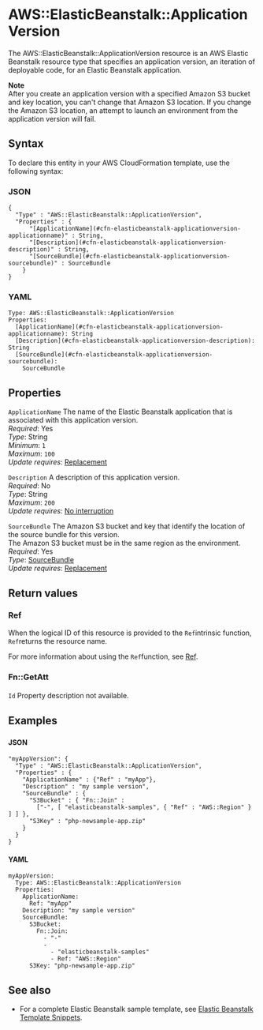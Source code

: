 # AWS::ElasticBeanstalk::ApplicationVersion<a name="aws-resource-elasticbeanstalk-applicationversion"></a>

The AWS::ElasticBeanstalk::ApplicationVersion resource is an AWS Elastic Beanstalk resource type that specifies an application version, an iteration of deployable code, for an Elastic Beanstalk application\.

**Note**  
After you create an application version with a specified Amazon S3 bucket and key location, you can't change that Amazon S3 location\. If you change the Amazon S3 location, an attempt to launch an environment from the application version will fail\.

## Syntax<a name="aws-resource-elasticbeanstalk-applicationversion-syntax"></a>

To declare this entity in your AWS CloudFormation template, use the following syntax:

### JSON<a name="aws-resource-elasticbeanstalk-applicationversion-syntax.json"></a>

```
{
  "Type" : "AWS::ElasticBeanstalk::ApplicationVersion",
  "Properties" : {
      "[ApplicationName](#cfn-elasticbeanstalk-applicationversion-applicationname)" : String,
      "[Description](#cfn-elasticbeanstalk-applicationversion-description)" : String,
      "[SourceBundle](#cfn-elasticbeanstalk-applicationversion-sourcebundle)" : SourceBundle
    }
}
```

### YAML<a name="aws-resource-elasticbeanstalk-applicationversion-syntax.yaml"></a>

```
Type: AWS::ElasticBeanstalk::ApplicationVersion
Properties: 
  [ApplicationName](#cfn-elasticbeanstalk-applicationversion-applicationname): String
  [Description](#cfn-elasticbeanstalk-applicationversion-description): String
  [SourceBundle](#cfn-elasticbeanstalk-applicationversion-sourcebundle): 
    SourceBundle
```

## Properties<a name="aws-resource-elasticbeanstalk-applicationversion-properties"></a>

`ApplicationName`  <a name="cfn-elasticbeanstalk-applicationversion-applicationname"></a>
The name of the Elastic Beanstalk application that is associated with this application version\.  
*Required*: Yes  
*Type*: String  
*Minimum*: `1`  
*Maximum*: `100`  
*Update requires*: [Replacement](https://docs.aws.amazon.com/AWSCloudFormation/latest/UserGuide/using-cfn-updating-stacks-update-behaviors.html#update-replacement)

`Description`  <a name="cfn-elasticbeanstalk-applicationversion-description"></a>
A description of this application version\.  
*Required*: No  
*Type*: String  
*Maximum*: `200`  
*Update requires*: [No interruption](https://docs.aws.amazon.com/AWSCloudFormation/latest/UserGuide/using-cfn-updating-stacks-update-behaviors.html#update-no-interrupt)

`SourceBundle`  <a name="cfn-elasticbeanstalk-applicationversion-sourcebundle"></a>
The Amazon S3 bucket and key that identify the location of the source bundle for this version\.  
The Amazon S3 bucket must be in the same region as the environment\.
*Required*: Yes  
*Type*: [SourceBundle](aws-properties-elasticbeanstalk-applicationversion-sourcebundle.md)  
*Update requires*: [Replacement](https://docs.aws.amazon.com/AWSCloudFormation/latest/UserGuide/using-cfn-updating-stacks-update-behaviors.html#update-replacement)

## Return values<a name="aws-resource-elasticbeanstalk-applicationversion-return-values"></a>

### Ref<a name="aws-resource-elasticbeanstalk-applicationversion-return-values-ref"></a>

When the logical ID of this resource is provided to the `Ref`intrinsic function, `Ref`returns the resource name\.

For more information about using the `Ref`function, see [Ref](https://docs.aws.amazon.com/AWSCloudFormation/latest/UserGuide/intrinsic-function-reference-ref.html)\.

### Fn::GetAtt<a name="aws-resource-elasticbeanstalk-applicationversion-return-values-fn--getatt"></a>

#### <a name="aws-resource-elasticbeanstalk-applicationversion-return-values-fn--getatt-fn--getatt"></a>

`Id`  <a name="Id-fn::getatt"></a>
Property description not available\.

## Examples<a name="aws-resource-elasticbeanstalk-applicationversion--examples"></a>

### <a name="aws-resource-elasticbeanstalk-applicationversion--examples--"></a>

#### JSON<a name="aws-resource-elasticbeanstalk-applicationversion--examples----json"></a>

```
"myAppVersion": { 
  "Type" : "AWS::ElasticBeanstalk::ApplicationVersion",
  "Properties" : {
    "ApplicationName" : {"Ref" : "myApp"},
    "Description" : "my sample version",
    "SourceBundle" : {
      "S3Bucket" : { "Fn::Join" :
        ["-", [ "elasticbeanstalk-samples", { "Ref" : "AWS::Region" } ] ] },
      "S3Key" : "php-newsample-app.zip"
    } 
  }
}
```

#### YAML<a name="aws-resource-elasticbeanstalk-applicationversion--examples----yaml"></a>

```
myAppVersion: 
  Type: AWS::ElasticBeanstalk::ApplicationVersion
  Properties: 
    ApplicationName: 
      Ref: "myApp"
    Description: "my sample version"
    SourceBundle: 
      S3Bucket: 
        Fn::Join: 
          - "-"
          - 
            - "elasticbeanstalk-samples"
            - Ref: "AWS::Region"
      S3Key: "php-newsample-app.zip"
```

## See also<a name="aws-resource-elasticbeanstalk-applicationversion--seealso"></a>
+ For a complete Elastic Beanstalk sample template, see [Elastic Beanstalk Template Snippets](https://docs.aws.amazon.com/AWSCloudFormation/latest/UserGuide/quickref-elasticbeanstalk.html)\.